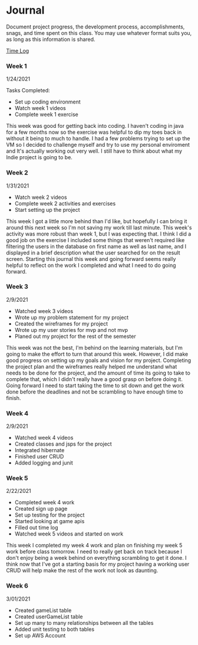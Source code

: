 # Journal

Document project progress, the development process, accomplishments, snags, and time spent on this class. You may use whatever format suits you, as long as this information is shared.

[Time Log](timelog.md)

### Week 1

1/24/2021

Tasks Completed:
* Set up coding environment
* Watch week 1 videos
* Complete week 1 exercise

This week was good for getting back into coding. I haven't coding in java for a few months now so the exercise was helpful to dip my toes back in without it being to much to handle. I had a few problems trying to set up the VM so I decided to challenge myself and try to use my personal enviroment and It's actually working out very well. I still have to think about what my Indie project is going to be.




### Week 2

1/31/2021

* Watch week 2 videos
* Complete week 2 activities and exercises
* Start setting up the project

This week I got a little more behind than I'd like, but hopefully I can bring it around this next week so I'm not saving my work till last minute. This week's activity was more robust than week 1, but I was expecting that. I think I did a good job on the exercise I included some things that weren't required like filtering the users in the database on first name as well as last name, and I displayed in a brief description what the user searched for on the result screen. Starting this journal this week and going forward seems really helpful to reflect on the work I completed and what I need to do going forward. 

### Week 3

2/9/2021

* Watched week 3 videos
* Wrote up my problem statement for my project
* Created the wireframes for my project
* Wrote up my user stories for mvp and not mvp
* Planed out my project for the rest of the semester

This week was not the best, I'm behind on the learning materials, but I'm going to make the effort to turn that around this week. However, I did make good progress on setting up my goals and vision for my project. Completing the project plan and the wireframes really helped me understand what needs to be done for the project, and the amount of time its going to take to complete that, which I didn't really have a good grasp on before doing it. Going forward I need to start taking the time to sit down and get the work done before the deadlines and not be scrambling to have enough time to finish.

### Week 4

2/9/2021

* Watched week 4 videos
* Created classes and jsps for the project
* Integrated hibernate
* Finished user CRUD 
* Added logging and junit

### Week 5

2/22/2021

* Completed week 4 work 
* Created sign up page
* Set up testing for the project
* Started looking at game apis
* Filled out time log
* Watched week 5 videos and started on work

This week I completed my week 4 work and plan on finishing my week 5 work before class tomorrow. I need to really get back on track because I don't enjoy being a week behind on everything scrambling to get it done. I think now that I've got a starting basis for my project having a working user CRUD will help make the rest of the work not look as daunting.

### Week 6

3/01/2021

* Created gameList table
* Created userGameList table
* Set up many to many relationships between all the tables
* Added unit testing to both tables
* Set up AWS Account